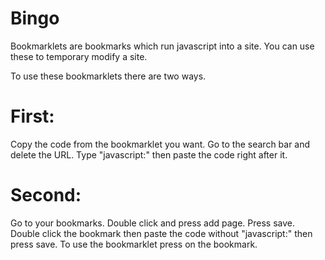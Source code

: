 # Bingo

Bookmarklets are bookmarks which run javascript into a site. You can use these to temporary modify a site. 


To use these bookmarklets there are two ways. 

# First: 
Copy the code from the bookmarklet you want. Go to the search bar and delete the URL. Type "javascript:" then paste the code right after it. 

# Second: 
Go to your bookmarks. Double click and press add page. Press save. Double click the bookmark then paste the code without "javascript:" then press save. To use the bookmarklet press on the bookmark. 
